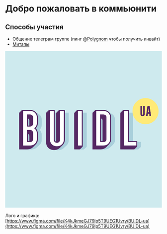 # Добро пожаловать в коммьюнити

## Способы участия

* Общение телеграм группе \(пинг [@Polygnom](https://t.me//Polygnom) чтобы получить инвайт\)
* [Митапы](mitapy/)

![](.gitbook/assets/frame-49.png)

Лого и графика: [https://www.figma.com/file/K4kJkmeGJ79lp5T9UEG1Uvry/BUIDL-ua](https://www.figma.com/file/K4kJkmeGJ79lp5T9UEG1Uvry/BUIDL-ua)

